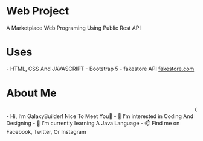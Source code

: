 <h1>Web Project</h1>
A Marketplace Web Programing Using Public Rest API
<h1>Uses</h1>
- HTML, CSS And JAVASCRIPT
- Bootstrap 5
- fakestore API <a href="https://fakestoreapi.com">fakestore.com</a>
<h1>About Me</h1>
<marquee>GalaxyBuilder</marquee>
- Hi, I’m GalaxyBuilder! Nice To Meet You👋
- 👀 I’m interested in Coding And Designing
- 🌱 I’m currently learning A Java Language
- 📫 Find me on Facebook, Twitter, Or Instagram

<!---
GalaxyBuilders is a ✨ special ✨ repository because its `README.md` (this file) appears on your GitHub profile.
You can click the Preview link to take a look at your changes.
--->
